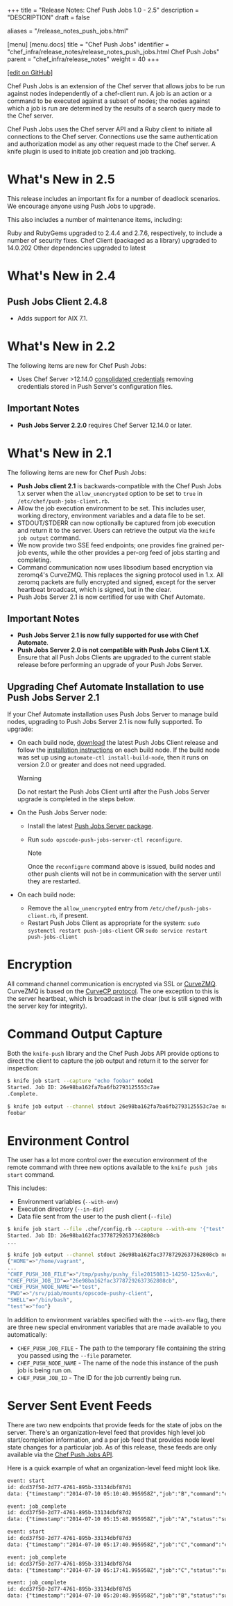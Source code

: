 +++
title = "Release Notes: Chef Push Jobs 1.0 - 2.5"
description = "DESCRIPTION"
draft = false

aliases = "/release_notes_push_jobs.html"

[menu]
  [menu.docs]
    title = "Chef Push Jobs"
    identifier = "chef_infra/release_notes/release_notes_push_jobs.html Chef Push Jobs"
    parent = "chef_infra/release_notes"
    weight = 40
+++    

[\[edit on
GitHub\]](https://github.com/chef/chef-web-docs/blob/master/chef_master/source/release_notes_push_jobs.rst)

Chef Push Jobs is an extension of the Chef server that allows jobs to be
run against nodes independently of a chef-client run. A job is an action
or a command to be executed against a subset of nodes; the nodes against
which a job is run are determined by the results of a search query made
to the Chef server.

Chef Push Jobs uses the Chef server API and a Ruby client to initiate
all connections to the Chef server. Connections use the same
authentication and authorization model as any other request made to the
Chef server. A knife plugin is used to initiate job creation and job
tracking.

What's New in 2.5
=================

This release includes an important fix for a number of deadlock
scenarios. We encourage anyone using Push Jobs to upgrade.

This also includes a number of maintenance items, including:

Ruby and RubyGems upgraded to 2.4.4 and 2.7.6, respectively, to include
a number of security fixes. Chef Client (packaged as a library) upgraded
to 14.0.202 Other dependencies upgraded to latest

What's New in 2.4
=================

Push Jobs Client 2.4.8
----------------------

-   Adds support for AIX 7.1.

What's New in 2.2
=================

The following items are new for Chef Push Jobs:

-   Uses Chef Server \>12.14.0 [consolidated
    credentials](https://docs.chef.io/server_security.html#chef-infra-server-credentials-management)
    removing credentials stored in Push Server's configuration files.

Important Notes
---------------

-   **Push Jobs Server 2.2.0** requires Chef Server 12.14.0 or later.

What's New in 2.1
=================

The following items are new for Chef Push Jobs:

-   **Push Jobs client 2.1** is backwards-compatible with the Chef Push
    Jobs 1.x server when the `allow_unencrypted` option to be set to
    `true` in `/etc/chef/push-jobs-client.rb`.
-   Allow the job execution environment to be set. This includes user,
    working directory, environment variables and a data file to be set.
-   STDOUT/STDERR can now optionally be captured from job execution and
    return it to the server. Users can retrieve the output via the
    `knife job output` command.
-   We now provide two SSE feed endpoints; one provides fine grained
    per-job events, while the other provides a per-org feed of jobs
    starting and completing.
-   Command communication now uses libsodium based encryption via
    zeromq4's CurveZMQ. This replaces the signing protocol used in 1.x.
    All zeromq packets are fully encrypted and signed, except for the
    server heartbeat broadcast, which is signed, but in the clear.
-   Push Jobs Server 2.1 is now certified for use with Chef Automate.

Important Notes
---------------

-   **Push Jobs Server 2.1 is now fully supported for use with Chef
    Automate**.
-   **Push Jobs Server 2.0 is not compatible with Push Jobs Client
    1.X**. Ensure that all Push Jobs Clients are upgraded to the current
    stable release before performing an upgrade of your Push Jobs
    Server.

Upgrading Chef Automate Installation to use Push Jobs Server 2.1
----------------------------------------------------------------

If your Chef Automate installation uses Push Jobs Server to manage build
nodes, upgrading to Push Jobs Server 2.1 is now fully supported. To
upgrade:

-   On each build node,
    [download](https://downloads.chef.io/push-jobs-client/stable/) the
    latest Push Jobs Client release and follow the [installation
    instructions](/install_push_jobs.html#install-the-client) on each
    build node. If the build node was set up using
    `automate-ctl install-build-node`, then it runs on version 2.0 or
    greater and does not need upgraded.

    <div class="warning" markdown="1">

    <div class="admonition-title" markdown="1">

    Warning

    </div>

    Do not restart the Push Jobs Client until after the Push Jobs Server
    upgrade is completed in the steps below.

    </div>

-   On the Push Jobs Server node:

    -   Install the latest [Push Jobs Server
        package](https://downloads.chef.io/push-jobs-server/stable/).

    -   Run `sudo opscode-push-jobs-server-ctl reconfigure`.

        <div class="note" markdown="1">

        <div class="admonition-title" markdown="1">

        Note

        </div>

        Once the `reconfigure` command above is issued, build nodes and
        other push clients will not be in communication with the server
        until they are restarted.

        </div>

-   On each build node:

    -   Remove the `allow_unencrypted` entry from
        `/etc/chef/push-jobs-client.rb`, if present.
    -   Restart Push Jobs Client as appropriate for the system:
        `sudo systemctl restart push-jobs-client` OR
        `sudo service restart push-jobs-client`

Encryption
==========

All command channel communication is encrypted via SSL or
[CurveZMQ](https://rfc.zeromq.org/spec:26/CURVEZMQ). CurveZMQ is based
on the [CurveCP protocol](http://curvecp.org/security.html). The one
exception to this is the server heartbeat, which is broadcast in the
clear (but is still signed with the server key for integrity).

Command Output Capture
======================

Both the `knife-push` library and the Chef Push Jobs API provide options
to direct the client to capture the job output and return it to the
server for inspection:

``` bash
$ knife job start --capture "echo foobar" node1
Started. Job ID: 26e98ba162fa7ba6fb2793125553c7ae
.Complete.

$ knife job output --channel stdout 26e98ba162fa7ba6fb2793125553c7ae node1
foobar
```

Environment Control
===================

The user has a lot more control over the execution environment of the
remote command with three new options available to the
`knife push jobs start` command.

This includes:

-   Environment variables (`--with-env`)
-   Execution directory (`--in-dir`)
-   Data file sent from the user to the push client (`--file`)

<!-- -->

``` bash
$ knife job start --file .chef/config.rb --capture --with-env '{"test": "foo"}' --in-dir "/tmp" --as-user daemon "print_execution_environment" node2
Started. Job ID: 26e98ba162fac37787292637362808cb
...

$ knife job output --channel stdout 26e98ba162fac37787292637362808cb node2
{"HOME"=>"/home/vagrant",
...
"CHEF_PUSH_JOB_FILE"=>"/tmp/pushy/pushy_file20150813-14250-125xv4u",
"CHEF_PUSH_JOB_ID"=>"26e98ba162fac37787292637362808cb",
"CHEF_PUSH_NODE_NAME"=>"test",
"PWD"=>"/srv/piab/mounts/opscode-pushy-client",
"SHELL"=>"/bin/bash",
"test"=>"foo"}
```

In addition to environment variables specified with the `--with-env`
flag, there are three new special environment variables that are made
available to you automatically:

-   `CHEF_PUSH_JOB_FILE` - The path to the temporary file containing the
    string you passed using the `--file` parameter.
-   `CHEF_PUSH_NODE_NAME` - The name of the node this instance of the
    push job is being run on.
-   `CHEF_PUSH_JOB_ID` - The ID for the job currently being run.

Server Sent Event Feeds
=======================

There are two new endpoints that provide feeds for the state of jobs on
the server. There's an organization-level feed that provides high level
job start/completion information, and a per job feed that provides node
level state changes for a particular job. As of this release, these
feeds are only available via the [Chef Push Jobs
API](/api_push_jobs/).

Here is a quick example of what an organization-level feed might look
like.

``` xml
event: start
id: dcd37f50-2d77-4761-895b-33134dbf87d1
data: {"timestamp":"2014-07-10 05:10:40.995958Z","job":"B","command":"chef-client","run_timeout":300,"user":"rebecca","quorum":2,"node_count":2}

event: job_complete
id: dcd37f50-2d77-4761-895b-33134dbf87d2
data: {"timestamp":"2014-07-10 05:15:48.995958Z","job":"A","status":"success"}

event: start
id: dcd37f50-2d77-4761-895b-33134dbf87d3
data: {"timestamp":"2014-07-10 05:17:40.995958Z","job":"C","command":"cat /etc/passwd","run_timeout":300,"user":"charles","quorum":2,"node_count":2}

event: job_complete
id: dcd37f50-2d77-4761-895b-33134dbf87d4
data: {"timestamp":"2014-07-10 05:17:41.995958Z","job":"C","status":"success"}

event: job_complete
id: dcd37f50-2d77-4761-895b-33134dbf87d5
data: {"timestamp":"2014-07-10 05:20:48.995958Z","job":"B","status":"success"}
```
